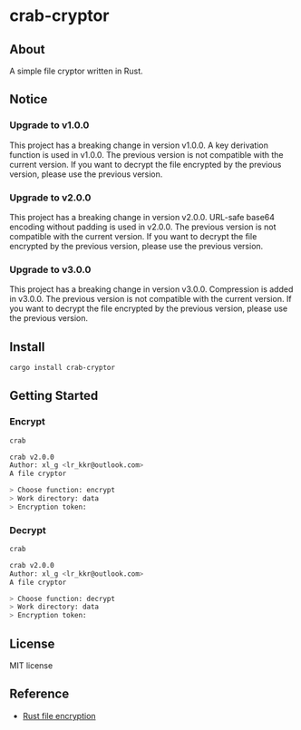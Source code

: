 # crab-cryptor

## About

A simple file cryptor written in Rust.

## Notice

### Upgrade to v1.0.0

This project has a breaking change in version v1.0.0.
A key derivation function is used in v1.0.0.
The previous version is not compatible with the current version.
If you want to decrypt the file encrypted by the previous version, please use the previous version.

### Upgrade to v2.0.0

This project has a breaking change in version v2.0.0.
URL-safe base64 encoding without padding is used in v2.0.0.
The previous version is not compatible with the current version.
If you want to decrypt the file encrypted by the previous version, please use the previous version.

### Upgrade to v3.0.0

This project has a breaking change in version v3.0.0.
Compression is added in v3.0.0.
The previous version is not compatible with the current version.
If you want to decrypt the file encrypted by the previous version, please use the previous version.

## Install

```bash
cargo install crab-cryptor
```

## Getting Started

### Encrypt

```bash
crab
```

```bash
crab v2.0.0
Author: xl_g <lr_kkr@outlook.com>
A file cryptor

> Choose function: encrypt
> Work directory: data
> Encryption token:
```

### Decrypt

```bash
crab
```

```bash
crab v2.0.0
Author: xl_g <lr_kkr@outlook.com>
A file cryptor

> Choose function: decrypt
> Work directory: data
> Encryption token:
```

## License

MIT license

## Reference

- [Rust file encryption](https://kerkour.com/rust-file-encryption)
